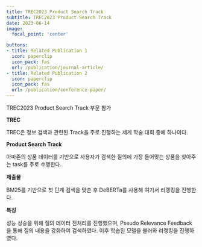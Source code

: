 ```yaml
---
title: TREC2023 Product Search Track
subtitle: TREC2023 Product Search Track
date: 2023-06-14
image:
  focal_point: 'center'

buttons:
- title: Related Publication 1
  icon: paperclip
  icon_pack: fas
  url: /publication/journal-article/
- title: Related Publication 2
  icon: paperclip
  icon_pack: fas
  url: /publication/conference-paper/
---
```


TREC2023 Product Search Track 부문 참가

<!--more-->

**TREC**



TREC은 정보 검색과 관련된 Track을 주로 진행하는 세계 학술 대회 중에 하나이다.



**Product Search Track**



아마존의 상품 데이터를 기반으로 사용자가 검색한 질의에 가장 들어맞는 상품을 찾아주는 task를 주로 수행한다.



**제출물**



BM25를 기반으로 첫 단계 검색을 맞춘 후 DeBERTa를 사용해 여기서 리랭킹을 진행한다.



**특징**



성능 상승을 위해 질의 데이터 전처리를 진행했으며, Pseudo Relevance Feedback을 통해 질의 내용을 강화하여 검색하였다. 이후 학습된 모델을 불러와 리랭킹을 진행하였다.